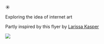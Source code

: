 ☀

Exploring the idea of internet art

Partly inspired by this flyer by [Larissa Kasper](http://larissakasper.ch/)

![](http://jarred.github.com/sunrise-sunset/img/insp.jpg)